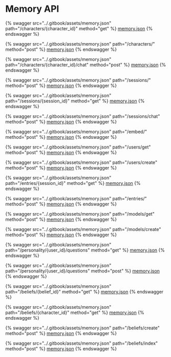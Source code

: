# Memory API

{% swagger src="../.gitbook/assets/memory.json" path="/characters/{character_id}" method="get" %}
[memory.json](../.gitbook/assets/memory.json)
{% endswagger %}

{% swagger src="../.gitbook/assets/memory.json" path="/characters/" method="post" %}
[memory.json](../.gitbook/assets/memory.json)
{% endswagger %}

{% swagger src="../.gitbook/assets/memory.json" path="/characters/{character_id}/chat" method="post" %}
[memory.json](../.gitbook/assets/memory.json)
{% endswagger %}

{% swagger src="../.gitbook/assets/memory.json" path="/sessions/" method="post" %}
[memory.json](../.gitbook/assets/memory.json)
{% endswagger %}

{% swagger src="../.gitbook/assets/memory.json" path="/sessions/{session_id}" method="get" %}
[memory.json](../.gitbook/assets/memory.json)
{% endswagger %}

{% swagger src="../.gitbook/assets/memory.json" path="/sessions/chat" method="post" %}
[memory.json](../.gitbook/assets/memory.json)
{% endswagger %}

{% swagger src="../.gitbook/assets/memory.json" path="/embed/" method="post" %}
[memory.json](../.gitbook/assets/memory.json)
{% endswagger %}

{% swagger src="../.gitbook/assets/memory.json" path="/users/get" method="post" %}
[memory.json](../.gitbook/assets/memory.json)
{% endswagger %}

{% swagger src="../.gitbook/assets/memory.json" path="/users/create" method="post" %}
[memory.json](../.gitbook/assets/memory.json)
{% endswagger %}

{% swagger src="../.gitbook/assets/memory.json" path="/entries/{session_id}" method="get" %}
[memory.json](../.gitbook/assets/memory.json)
{% endswagger %}

{% swagger src="../.gitbook/assets/memory.json" path="/entries/" method="post" %}
[memory.json](../.gitbook/assets/memory.json)
{% endswagger %}

{% swagger src="../.gitbook/assets/memory.json" path="/models/get" method="post" %}
[memory.json](../.gitbook/assets/memory.json)
{% endswagger %}

{% swagger src="../.gitbook/assets/memory.json" path="/models/create" method="post" %}
[memory.json](../.gitbook/assets/memory.json)
{% endswagger %}

{% swagger src="../.gitbook/assets/memory.json" path="/personality/{user_id}/questions" method="get" %}
[memory.json](../.gitbook/assets/memory.json)
{% endswagger %}

{% swagger src="../.gitbook/assets/memory.json" path="/personality/{user_id}/questions" method="post" %}
[memory.json](../.gitbook/assets/memory.json)
{% endswagger %}

{% swagger src="../.gitbook/assets/memory.json" path="/beliefs/{belief_id}" method="get" %}
[memory.json](../.gitbook/assets/memory.json)
{% endswagger %}

{% swagger src="../.gitbook/assets/memory.json" path="/beliefs/{character_id}" method="get" %}
[memory.json](../.gitbook/assets/memory.json)
{% endswagger %}

{% swagger src="../.gitbook/assets/memory.json" path="/beliefs/create" method="post" %}
[memory.json](../.gitbook/assets/memory.json)
{% endswagger %}

{% swagger src="../.gitbook/assets/memory.json" path="/beliefs/index" method="post" %}
[memory.json](../.gitbook/assets/memory.json)
{% endswagger %}

